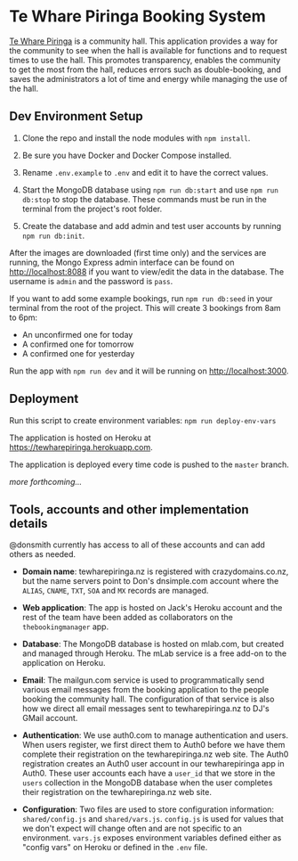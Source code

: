# Te Whare Piringa Booking System

[Te Whare Piringa](http://tewharepiringa.nz) is a community hall. This application provides a way for the community to see when the hall is available for functions and to request times to use the hall. This promotes transparency, enables the community to get the most from the hall, reduces errors such as double-booking, and saves the administrators a lot of time and energy while managing the use of the hall.


## Dev Environment Setup

1. Clone the repo and install the node modules with `npm install`.

1. Be sure you have Docker and Docker Compose installed.

1. Rename `.env.example` to `.env` and edit it to have the correct values.

1. Start the MongoDB database using `npm run db:start` and use `npm run db:stop` to stop the database. These commands must be run in the terminal from the project's root folder.

1. Create the database and add admin and test user accounts by running `npm run db:init`.

After the images are downloaded (first time only) and the services are running, the Mongo Express admin interface can be found on [http://localhost:8088](http://localhost:8088) if you want to view/edit the data in the database. The username is `admin` and the password is `pass`.

If you want to add some example bookings, run `npm run db:seed` in your terminal from the root of the project. This will create 3 bookings from 8am to 6pm:

* An unconfirmed one for today
* A confirmed one for tomorrow
* A confirmed one for yesterday

Run the app with `npm run dev` and it will be running on [http://localhost:3000](http://localhost:3000).


## Deployment

Run this script to create environment variables: `npm run deploy-env-vars`

The application is hosted on Heroku at https://tewharepiringa.herokuapp.com.

The application is deployed every time code is pushed to the `master` branch.

_more forthcoming..._


## Tools, accounts and other implementation details

@donsmith currently has access to all of these accounts and can add others as needed.

* **Domain name**: tewharepiringa.nz is registered with crazydomains.co.nz, but the name servers point to Don's dnsimple.com account where the `ALIAS`, `CNAME`, `TXT`, `SOA` and `MX` records are managed.

* **Web application**: The app is hosted on Jack's Heroku account and the rest of the team have been added as collaborators on the `thebookingmanager` app.

* **Database**: The MongoDB database is hosted on mlab.com, but created and managed through Heroku. The mLab service is a free add-on to the application on Heroku.

* **Email**: The mailgun.com service is used to programmatically send various email messages from the booking application to the people booking the community hall. The configuration of that service is also how we direct all email messages sent to tewharepiringa.nz to DJ's GMail account.

* **Authentication**: We use auth0.com to manage authentication and users. When users register, we first direct them to Auth0 before we have them complete their registration on the tewharepiringa.nz web site. The Auth0 registration creates an Auth0 user account in our tewharepiringa app in Auth0. These user accounts each have a `user_id` that we store in the `users` collection in the MongoDB database when the user completes their registration on the tewharepiringa.nz web site.

* **Configuration**: Two files are used to store configuration information: `shared/config.js` and `shared/vars.js`. `config.js` is used for values that we don't expect will change often and are not specific to an environment. `vars.js` exposes environment variables defined either as "config vars" on Heroku or defined in the `.env` file.
